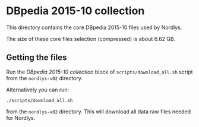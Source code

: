 # DBpedia 2015-10 collection

This directory contains the core DBpedia 2015-10 files used by Nordlys.

The size of these core files selection (compressed) is about 6.62 GB.


## Getting the files

Run the *DBpedia 2015-10 collection* block of `scripts/download_all.sh` script from the `nordlys-v02` directory.


Alternatively you can run:

```
./scripts/download_all.sh
```

from the `nordlys-v02` directory. This will download all data raw files needed for Nordlys.
